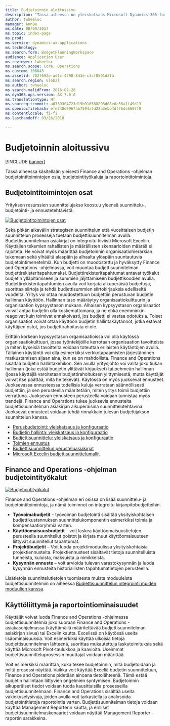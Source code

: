 ```yaml
---
title: Budjetoinnin aloitussivu
description: "Tässä aiheessa on yleiskatsaus Microsoft Dynamics 365 for Finance and Operationsin budjetointitoimintojen osista, budjetointityökaluista ja raportointitoiminnoista."
author: twheeloc
manager: AnnBe
ms.date: 08/09/2017
ms.topic: index-page
ms.prod: 
ms.service: dynamics-ax-applications
ms.technology: 
ms.search.form: BudgetPlanningWorkspace
audience: Application User
ms.reviewer: twheeloc
ms.search.scope: Core, Operations
ms.custom: 106043
ms.assetid: 702f692e-ad1c-4798-8d3e-c3cf8591d3fa
ms.search.region: Global
ms.author: twheeloc
ms.search.validFrom: 2016-02-28
ms.dyn365.ops.version: AX 7.0.0
ms.translationtype: HT
ms.sourcegitcommit: a0739304723d19b910388893d08e8c36a1f49d13
ms.openlocfilehash: efe348d9967ab7594afd22a3ebb4df76dc6607f8
ms.contentlocale: fi-fi
ms.lasthandoff: 03/26/2018

---
```


# <a name="budgeting-home-page"></a>Budjetoinnin aloitussivu

[!INCLUDE [banner](../includes/banner.md)]

Tässä aiheessa käsitellään yleisesti Finance and Operations -ohjelman budjetointitoimintojen osia, budjetointityökaluja ja raportointitoimintoja. 

<a name="components-of-budgeting-functionality"></a>Budjetointitoimintojen osat
-------------------------------------

Yrityksen resurssien suunnittelujakso koostuu yleensä suunnittelu-, budjetointi- ja ennustetehtävistä.

[![Budjetointitoimintojen osat](./media/budgeting-functionality-components.jpg)](./media/budgeting-functionality-components.jpg)

Sekä pitkän aikavälin strategisen suunnittelun että vuosittaisen budjetin suunnittelun prosesseja tuetaan budjettisuunnitelman avulla. Budjettisuunnitelman asiakirjat on integroitu tiiviisti Microsoft Exceliin. Käyttäjien tekemien rahallisten ja määrällisten skenaarioiden määrää ei rajoiteta. He voivat myös määrittää budjetoinnin organisaatiohierarkian tukemaan sekä ylhäältä alaspäin ja alhaalta ylöspäin suuntautuvia budjetointimenetelmiä. Kun budjetti on muodostettu ja hyväksytty Finance and Operations -ohjelmassa, voit muuntaa budjettisuunnitelman budjettirekisteritapahtumaksi. Budjettirekisteritapahtumat antavat työkalut budjetin ylläpitämiseen ja summien jäljittämiseen budjettikoodien avulla. Budjettirekisteritapahtumien avulla voit korjata alkuperäisiä budjetteja, suorittaa siirtoja ja tehdä budjettisummien siirtokirjauksia edelliseltä vuodelta. Yritys voi ottaa muodostettuun budjettiin perustuvan budjetin hallinnan käyttöön. Hallinnan taso määräytyy organisaatiokulttuurin ja organisaation kypsyystason mukaan. Alhaisen kypsyystason organisaatiot voivat antaa budjetin olla koskemattomana, ja ne ehkä enemminkin reagoivat kuin toimivat ennakoivasti, jos budjetti ei vastaa odotuksia. Toiset organisaatiot voivat ottaa käyttöön budjetin hallintakäytännöt, jotka estävät käyttäjien ostot, jos budjettirahoitusta ei ole.

Erittäin korkean kypsyystason organisaatioissa voi olla käytössä organisaatiokulttuuri, jossa työntekijöille kerrotaan organisaation tavoitteista ja miten kyseisiä tavoitteita voidaan toteuttaa erilaisten käytäntöjen avulla. Tällainen käytäntö voi olla esimerkiksi verkkotapaamisten järjestäminen matkustamisen sijaan aina, kun se on mahdollista. Finance and Operations sisältää budjetin hallintakehikon. Sen avulla yritysjohto voi valita joko tiukan hallinnan (joka estää budjetin ylittävät kirjaukset) tai pehmeän hallinnan (jossa käyttäjiä varoitetaan budjettirahoituksen ylittymisestä, mutta käyttäjät voivat itse päättää, mitä he tekevät). Käytössä on myös juoksevat ennusteet. Juoksevassa ennusteessa todellisia kuluja verrataan säännöllisesti budjettiin, ja sen perusteella määritetään, miten yritys toimii budjettiin verrattuna. Juoksevan ennusteen perusteella voidaan tunnistaa myös trendejä. Finance and Operations tukee juoksevia ennusteita budjettisuunnitelman asiakirjan alkuperäisinä suunnittelutehtävinä. Juoksevat ennusteet voidaan tehdä rinnakkain tulevan budjettijakson suunnittelun kanssa.

-   [Perusbudjetointi: yleiskatsaus ja konfiguraatio](basic-budgeting-overview-configuration.md)
-   [Budjetin hallinta: yleiskatsaus ja konfiguraatio](budget-control-overview-configuration.md)
-   [Budjettisuunnittelu: yleiskatsaus ja konfiguraatio](budget-planning-overview-configuration.md)
-   [Toimien ennustus](position-forecasting.md)
-   [Budjettisuunnittelun perusteluasiakirjat](budget-planning-justification-docs.md)
-   [Microsoft Excelin budjettisuunnittelumallit](budget-planning-excel-templates.md)

## <a name="budgeting-tools-in-finance-and-operations"></a>Finance and Operations -ohjelman budjetointityökalut
[![Budjetointityökalut](./media/budgeting-tools.jpg)](./media/budgeting-tools.jpg) 

Finance and Operations -ohjelman eri osissa on lisää suunnittelu- ja budjetointitoimintoja, ja nämä toiminnot on integroitu kirjanpitobudjetteihin.

-   **Työvoimabudjetit** – työvoiman budjetointi sisältää yksityiskohtaisen budjettikustannuksen suunnittelukomponentin esimerkiksi toimia ja kompensaatioryhmiä varten.
-   **Käyttöomaisuusbudjetit** – voit laskea käyttöomaisuustietojen perusteella suunnitellut poistot ja kirjata muut käyttöomaisuuteen liittyvät suunnitellut tapahtumat.
-   **Projektibudjetit** – Voit luoda projektimoduulissa yksityiskohtaisia projektiennusteita. Projektiennusteet sisältävät tietoja suunnitelluista tunneista, kuluista, maksuista ja nimikkeistä.
-   **Kysynnän ennuste** – voit arvioida tulevan varastokysynnän ja luoda kysynnän ennusteita historiallisten tapahtumatietojen perusteella.

Lisätietoja suunnittelutietojen tuomisesta muista moduuleista budjettisuunnitelmiin on aiheessa [Budjettisuunnittelun integrointi muiden moduulien kanssa](budget-planning-integration-other-modules.md).

## <a name="user-interface-and-reporting-capabilities"></a>Käyttöliittymä ja raportointiominaisuudet
Käyttäjät voivat luoda Finance and Operations -ohjelmassa budjettisuunnitelmia joko suoraan Finance and Operations -asiakasohjelmassa (käyttämällä määritettävää budjettisuunnitelman asiakirjan sivua) tai Excelin kautta. Excelissä on käytössä useita lisäominaisuuksia. Voit esimerkiksi käyttää ulkoisia tietoja budjettisuunnitelman lähteenä, suorittaa mukautettuja laskutoimituksia sekä käyttää Microsoft Pivot-taulukkoa ja kaavioita. Useimmat budjettisuunnitteluprosessin muuttajat voidaan määrittää. 

Voit esimerkiksi määrittää, kuka tekee budjetoinnin, mitä budjetoidaan ja miltä prosessi näyttää. Vaikka voit käyttää Exceliä budjetin suunnitteluun, Finance and Operations pidetään ainoana tietolähteenä. Tämä estää budjetin hallintaan liittyvien ongelmien syntymisen. Budjetoinnin alkuperäiset tiedot voidaan tuoda kausittaisilla prosesseilla budjettisuunnitelmaan. Finance and Operations sisältää useita vakiokyselysivuja, joiden avulla voit tarkastella ja analysoida budjetointitietoja raportointia varten. Budjettisuunnitelman tietoja voidaan käyttää Management Reporterin kautta, ja erilliset budjettisuunnitelmaskenaariot voidaan näyttää Management Reporter -raportin sarakkeina.







